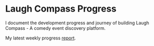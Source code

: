 # Laugh Compass Progress

I document the development progress and journey of building Laugh Compass - A comedy event discovery platform.

My latest weekly progress [report](https://github.com/prsantos-com/laugh-compass-progress/blob/main/weekly-reports/week-2-progress-report.md).
